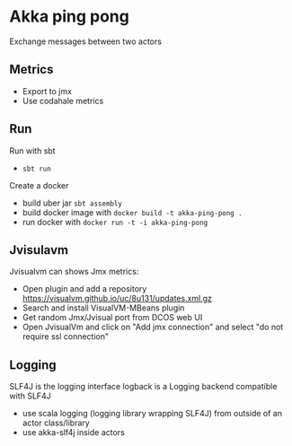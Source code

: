 # Akka ping pong

Exchange messages between two actors

## Metrics

- Export to jmx
- Use codahale metrics

## Run

Run with sbt
- `sbt run`

Create a docker
- build uber jar `sbt assembly`
- build docker image with `docker build -t akka-ping-pong .`
- run docker with `docker run -t -i akka-ping-pong`

## Jvisulavm

Jvisualvm can shows Jmx metrics:

- Open plugin and add a repository https://visualvm.github.io/uc/8u131/updates.xml.gz
- Search and install VisualVM-MBeans plugin
- Get random Jmx/Jvisual port from DCOS web UI
- Open JvisualVm and click on "Add jmx connection" and select "do not require ssl connection"

## Logging

SLF4J is the logging interface
logback is a Logging backend compatible with SLF4J

- use scala logging (logging library wrapping SLF4J) from outside of an actor class/library
- use akka-slf4j inside actors
